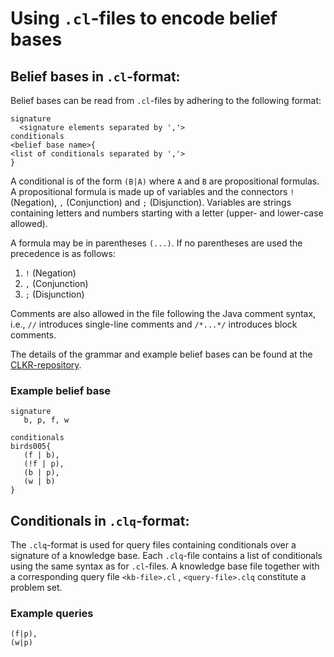 # Using `.cl`-files to encode belief bases

## Belief bases in `.cl`-format:

Belief bases can be read from `.cl`-files by adhering to the following format:
```
signature
  <signature elements separated by ','>
conditionals
<belief base name>{
<list of conditionals separated by ','>
}
```
A conditional is of the form `(B|A)` where `A` and `B` are propositional formulas. 
A propositional formula is made up of variables and the connectors `!` (Negation), `,` (Conjunction) and `;` (Disjunction).
Variables are strings containing letters and numbers starting with a letter (upper- and lower-case allowed).

A formula may be in parentheses `(...)`.
If no parentheses are used the precedence is as follows:
1. `!` (Negation)
2. `,` (Conjunction)
3. `;` (Disjunction)

Comments are also allowed in the file following the Java comment syntax, i.e., `//` introduces single-line comments and `/*...*/` introduces block comments.

The details of the grammar and example belief bases can be found at the [CLKR-repository](https://www.fernuni-hagen.de/wbs/clkr/html/syntax.html). 

### Example belief base
```
signature
   b, p, f, w

conditionals
birds005{
   (f | b),
   (!f | p),
   (b | p),
   (w | b)
}
```

## Conditionals in `.clq`-format:
The `.clq`-format is used for query files containing conditionals over a signature of a knowledge base.
Each `.clq`-file contains a list of conditionals using the same syntax as for `.cl`-files.
A knowledge base file together with a corresponding query file
`<kb-file>.cl` , `<query-file>.clq`
constitute a problem set. 

### Example queries
```
(f|p),
(w|p)
```

